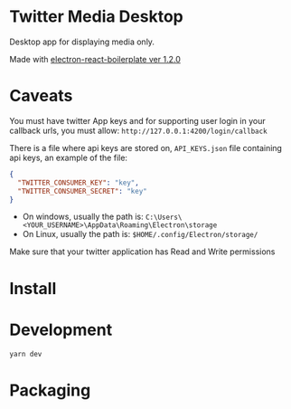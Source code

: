 # Twitter Media Desktop

Desktop app for displaying media only.

Made with [electron-react-boilerplate ver 1.2.0](https://github.com/electron-react-boilerplate/electron-react-boilerplate)

# Caveats

You must have twitter App keys and for supporting user login in your callback urls, you must allow:
`http://127.0.0.1:4200/login/callback`

There is a file where api keys are stored on, `API_KEYS.json` file containing api keys, an example of the file:

```json
{
  "TWITTER_CONSUMER_KEY": "key",
  "TWITTER_CONSUMER_SECRET": "key"
}
```

- On windows, usually the path is: `C:\Users\<YOUR_USERNAME>\AppData\Roaming\Electron\storage`
- On Linux, usually the path is: `$HOME/.config/Electron/storage/`

Make sure that your twitter application has Read and Write permissions

# Install

# Development

```bash
yarn dev
```

# Packaging
